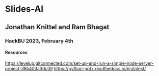 # Slides-AI
## Jonathan Knittel and Ram Bhagat
### HackBU 2023, February 4th

#### Resources
https://levelup.gitconnected.com/set-up-and-run-a-simple-node-server-project-38b403a3dc09
https://python-pptx.readthedocs.io/en/latest/
